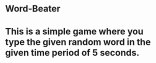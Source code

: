# Word-Beater
# This is a simple game where you type the given random word in the given time period of 5 seconds.
